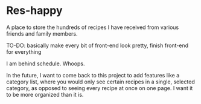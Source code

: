 # Res-happy

A place to store the hundreds of recipes I have received from various friends and family members.

TO-DO: basically make every bit of front-end look pretty, finish front-end for everything

I am behind schedule. Whoops.

In the future, I want to come back to this project to add features like a category list, where you would only see certain recipes in a single, selected category, as opposed to seeing every recipe at once on one page. I want it to be more organized than it is.
